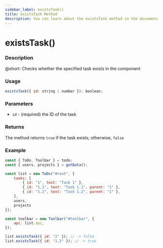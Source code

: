```yaml
---
sidebar_label: existsTask()
title: existsTask Method
description: You can learn about the existsTask method in the documentation of the DHTMLX JavaScript To Do List library. Browse developer guides and API reference, try out code examples and live demos, and download a free 30-day evaluation version of DHTMLX To Do List.
---
```


# existsTask()

### Description

@short: Checks whether the specified task exists in the component


### Usage

~~~js
existsTask({ id: string | number }): boolean;
~~~

### Parameters

- `id` - (required) the ID of the task

### Returns

The method returns `true` if the task exists; otherwise, `false`

### Example

~~~js {18-19}
const { ToDo, Toolbar } = todo;
const { users, projects } = getData();

const list = new ToDo("#root", {
	tasks: [
        { id: "1", text: "Task 1" },
		{ id: "1.1", text: "Task 1.1", parent: "1" },
		{ id: "1.2", text: "Task 1.2", parent: "1" },
    ],
	users,
	projects
});

const toolbar = new Toolbar("#toolbar", {
	api: list.api,
});

list.existsTask({ id: "2" }); // -> false
list.existsTask({ id: "1.2" }); // -> true
~~~